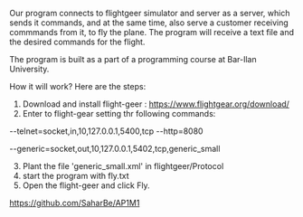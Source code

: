 Our program connects to flightgeer simulator and server as a server, 
which sends it commands, and at the same time, also serve a customer receiving commmands from it, to fly the plane.
The program will receive a text file and the desired commands for the flight. 

The program is built as a part of a programming course at Bar-Ilan University.


How it will work?
Here are the steps:

1. Download and install flight-geer : https://www.flightgear.org/download/
2. Enter to flight-gear setting thr following commands:

  --telnet=socket,in,10,127.0.0.1,5400,tcp --http=8080    
  
  --generic=socket,out,10,127.0.0.1,5402,tcp,generic_small
  
3. Plant the file 'generic_small.xml' in flightgeer/Protocol
4. start the program with fly.txt
5. Open the flight-geer and click Fly.

https://github.com/SaharBe/AP1M1
